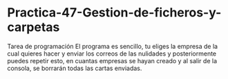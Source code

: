 # Practica-47-Gestion-de-ficheros-y-carpetas
Tarea de programación
El programa es sencillo, tu eliges la empresa de la cual quieres hacer y enviar los correos de las nulidades
y posteriormente puedes repetir esto, en cuantas empresas se hayan creado y al salir de la consola, se 
borrarán todas las cartas enviadas.
